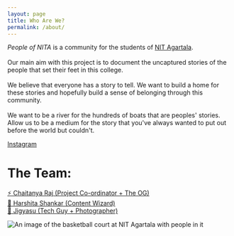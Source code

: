 ```yaml
---
layout: page
title: Who Are We?
permalink: /about/
---
```

*People of NITA* is a community for the students of [NIT Agartala](https://en.wikipedia.org/wiki/National_Institute_of_Technology_Agartala). <br> <br>
Our main aim with this project is to document the uncaptured stories of the people that set their feet in this college. <br> <br>
We believe that everyone has a story to tell. We want to build a home for these stories and hopefully build a sense of belonging through this community.<br> <br>
 We want to be a river for the hundreds of boats that are peoples' stories. Allow us to be a medium for the story that you've always wanted to put out before the world but couldn't.

[Instagram](https://www.instagram.com/peopleofnita/)

# The Team:

[⚡ Chaitanya Raj (Project Co-ordinator + The OG)](https://www.instagram.com/chaitanyaraj__/) <br>
[🌻 Harshita Shankar (Content Wizard)](https://www.instagram.com/sunshineandcandyfloss/) <br>
[🍊 Jigyasu (Tech Guy + Photographer)](https://www.instagram.com/nihilistkiteflyer/)

![An image of the basketball court at NIT Agartala with people in it](https://i.ibb.co/h70d5jQ/Whats-App-Image-2024-04-19-at-2-11-02-AM.jpg)
<br>
<br>
